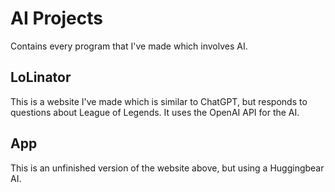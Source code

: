 # AI Projects
  Contains every program that I've made which involves AI.
  
## LoLinator
  This is a website I've made which is similar to ChatGPT, but responds to questions about League of Legends. It uses the OpenAI API for the AI.

## App
  This is an unfinished version of the website above, but using a Huggingbear AI.
